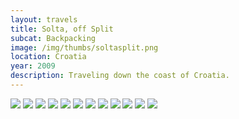 ```yaml
--- 
layout: travels
title: Solta, off Split
subcat: Backpacking
image: /img/thumbs/soltasplit.png
location: Croatia
year: 2009
description: Traveling down the coast of Croatia.
---
```


 <img src="https://lh3.googleusercontent.com/-NeFvaBH1nwI/T1va6pA1jBI/AAAAAAAABbA/N6Wakf_gb-o/w600-h450-no/1A.JPG">

 <img src="https://lh5.googleusercontent.com/-iVEJ1_pLglI/T1va6oyv7BI/AAAAAAAABa4/LLSbf1j4T2w/w600-h450-no/1Da.JPG">

 <img src="https://lh3.googleusercontent.com/-SdYmXet9CeE/T1va6k5RErI/AAAAAAAABa8/_0rxdJKblCA/w372-h498-no/1Db.JPG">

 <img src="https://lh5.googleusercontent.com/-wwB6EQqAd3w/T1va7LqtbQI/AAAAAAAABbQ/5ZS9MI-f4vs/w600-h450-no/2DSCF2130.JPG">

 <img src="https://lh4.googleusercontent.com/-ummkhO_aQGE/T1va7JI2TOI/AAAAAAAABbU/a0lN6_I7lac/w600-h450-no/3DSCF2131.JPG">

 <img src="https://lh5.googleusercontent.com/-xDjhfStGq3s/T1va7A1NuII/AAAAAAAABbg/MSM9GwvaBnQ/w600-h450-no/4DSCF2121.JPG">

 <img src="https://lh6.googleusercontent.com/-btncxSmKn9c/T1va8InqeOI/AAAAAAAABcI/hY-tsemhI-c/w600-h450-no/5.JPG">

 <img src="https://lh4.googleusercontent.com/-H3wQVQMeNRM/T1va7j-yhEI/AAAAAAAABbk/JYvD5XV6yGU/w600-h450-no/6DSCF2110.JPG">

 <img src="https://lh3.googleusercontent.com/-TApUxfjx9e8/T1va7ydMulI/AAAAAAAABbw/ID90ao8X-ow/w600-h450-no/7.JPG">

 <img src="https://lh5.googleusercontent.com/-XwEGEwY987A/T1va9Wn0tII/AAAAAAAABcQ/LNaOwSkB7D8/w372-h498-no/DSCF2105.JPG">

 <img src="https://lh4.googleusercontent.com/-9vxnzDP2xq8/T1va8Gnc5gI/AAAAAAAABb4/Un0bE_STZGw/w600-h450-no/DSCF2112.JPG">

 <img src="https://lh6.googleusercontent.com/-3ak6MBvBdkc/T1va8o_A4GI/AAAAAAAABcA/j2eOP1s9Xyw/w600-h450-no/DSCF2118.JPG">



